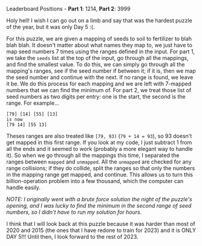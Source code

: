Leaderboard Positions - **Part 1**: 1214, **Part 2**: 3999

Holy hell! I wish I can go out on a limb and say that was the hardest puzzle of the year, but it was only Day 5 :(.

For this puzzle, we are given a mapping of seeds to soil to fertilizer to blah blah blah. It doesn't matter about what names they map to, we just have to map seed numbers 7 times using the ranges defined in the input. For part 1, we take the `seeds` list at the top of the input, go through all the mappings, and find the smallest value. To do this, we can simply go through all the mapping's ranges, see if the seed number if between it; if it is, then we map the seed number and continue with the next. If no range is found, we leave it be. We do this process for each mapping and we are left with 7-mapped numbers that we can find the minimum of. For part 2, we treat those list of seed numbers as two digits per entry: one is the start, the second is the range. For example...

```
[79] [14] [55] [13]
is now
[79 14] [55 13]
```

Theses ranges are also treated like `[79, 93)` (`79 + 14 = 93`), so 93 doesn't get mapped in this first range. If you look at my code, I just subtract 1 from all the ends and it seemed to work (probably a more elegant way to handle it). So when we go through all the mappings this time, I separated the ranges between `mapped` and `unmapped`. All the `unmapped` are checked for any range collisions; if they do collide, split the ranges so that only the numbers in the mapping range get mapped, and continue. This allows us to turn this billion-operation problem into a few thousand, which the computer can handle easily.

*NOTE: I originally went with a brute force solution the night of the puzzle's opening, and I was lucky to find the minimum in the second range of seed numbers, so I didn't have to run my solution for hours.*

I think that I will look back at this puzzle because it was harder than most of 2020 and 2015 (the ones that I have redone to train for 2023) and it is ONLY DAY 5!!! Until then, I look forward to the rest of 2023.